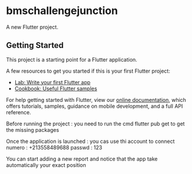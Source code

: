 # bmschallengejunction

A new Flutter project.

## Getting Started

This project is a starting point for a Flutter application.

A few resources to get you started if this is your first Flutter project:

- [Lab: Write your first Flutter app](https://flutter.dev/docs/get-started/codelab)
- [Cookbook: Useful Flutter samples](https://flutter.dev/docs/cookbook)

For help getting started with Flutter, view our
[online documentation](https://flutter.dev/docs), which offers tutorials,
samples, guidance on mobile development, and a full API reference.

Before running the project : you need to run the cmd 
flutter pub get 
to get the missing packages

Once the application is launched : you cas use thi account to connect 
numero : +213558489688
passwd : 123

You can start adding a new report and notice that the app take automatically your exact position

